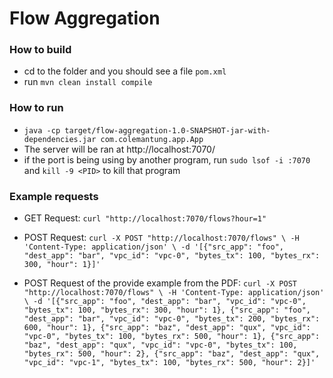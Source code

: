 # Flow Aggregation
 
### How to build
- cd to the folder and you should see a file `pom.xml`
- run `mvn clean install compile`

### How to run
- `java -cp target/flow-aggregation-1.0-SNAPSHOT-jar-with-dependencies.jar com.colemantung.app.App`
- The server will be ran at http://localhost:7070/
- if the port is being using by another program, run `sudo lsof -i :7070` and `kill -9 <PID>` to kill that program

### Example requests
- GET Request: `curl "http://localhost:7070/flows?hour=1"`
- POST Request: `curl -X POST "http://localhost:7070/flows" \
-H 'Content-Type: application/json' \
-d '[{"src_app": "foo", "dest_app": "bar", "vpc_id": "vpc-0", "bytes_tx": 100, "bytes_rx": 300, "hour": 1}]'`

- POST Request of the provide example from the PDF: `curl -X POST "http://localhost:7070/flows" \
-H 'Content-Type: application/json' \
-d '[{"src_app": "foo", "dest_app": "bar", "vpc_id": "vpc-0", "bytes_tx": 100, "bytes_rx": 300, "hour": 1},
{"src_app": "foo", "dest_app": "bar", "vpc_id": "vpc-0", "bytes_tx": 200, "bytes_rx": 600, "hour": 1},
{"src_app": "baz", "dest_app": "qux", "vpc_id": "vpc-0", "bytes_tx": 100, "bytes_rx": 500, "hour": 1},
{"src_app": "baz", "dest_app": "qux", "vpc_id": "vpc-0", "bytes_tx": 100, "bytes_rx": 500, "hour": 2},
{"src_app": "baz", "dest_app": "qux", "vpc_id": "vpc-1", "bytes_tx": 100, "bytes_rx": 500, "hour": 2}]'`

### 
